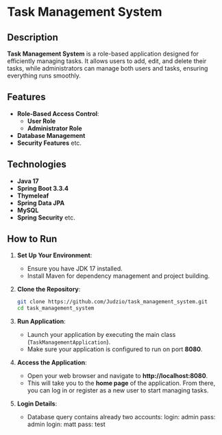 # Task Management System

## Description

**Task Management System** is a role-based application designed for efficiently managing tasks. It allows users to add, edit, and delete their tasks, while administrators can manage both users and tasks, ensuring everything runs smoothly.

## Features

- **Role-Based Access Control**:
    - **User Role**
    - **Administrator Role**
- **Database Management**
- **Security Features**
etc.

## Technologies

- **Java 17**
- **Spring Boot 3.3.4**
- **Thymeleaf**
- **Spring Data JPA**
- **MySQL**
- **Spring Security**
etc.

## How to Run

1. **Set Up Your Environment**:
    - Ensure you have JDK 17 installed.
    - Install Maven for dependency management and project building.

2. **Clone the Repository**:
   ```bash
   git clone https://github.com/Judzio/task_management_system.git
   cd task_management_system

3. **Run Application**:
    - Launch your application by executing the main class (`TaskManagementApplication`).
    - Make sure your application is configured to run on port **8080**.

4. **Access the Application**:
    - Open your web browser and navigate to **http://localhost:8080**.
    - This will take you to the **home page** of the application. From there, you can log in or register as a new user to start managing tasks.

5. **Login Details**:
    - Database query contains already two accounts:
    login: admin pass: admin
    login: matt pass: test